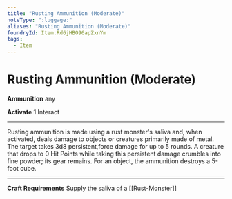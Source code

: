```yaml
---
title: "Rusting Ammunition (Moderate)"
noteType: ":luggage:"
aliases: "Rusting Ammunition (Moderate)"
foundryId: Item.Rd6jHBO96apZxnYm
tags:
  - Item
---
```


# Rusting Ammunition (Moderate)

**Ammunition** any

**Activate** 1 Interact

* * *

Rusting ammunition is made using a rust monster's saliva and, when activated, deals damage to objects or creatures primarily made of metal. The target takes 3d8 persistent,force damage for up to 5 rounds. A creature that drops to 0 Hit Points while taking this persistent damage crumbles into fine powder; its gear remains. For an object, the ammunition destroys a 5-foot cube.

* * *

**Craft Requirements** Supply the saliva of a [[Rust-Monster]]
